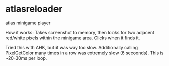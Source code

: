 # atlasreloader
atlas minigame player


How it works:
  Takes screenshot to memory, then looks for two adjacent red/white pixels within the minigame area. Clicks when it finds it.
  
Tried this with AHK, but it was way too slow. Additionally calling PixelGetColor many times in a row was extremely slow (6 secoonds). This is ~20-30ms per loop.
